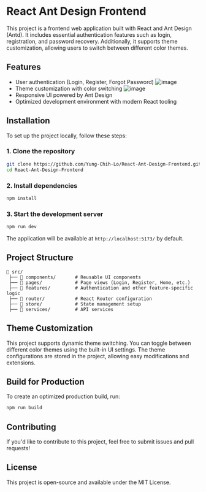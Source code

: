 # React Ant Design Frontend

This project is a frontend web application built with React and Ant Design (Antd). It includes essential authentication features such as login, registration, and password recovery. Additionally, it supports theme customization, allowing users to switch between different color themes.

## Features
- User authentication (Login, Register, Forgot Password)
  ![image](https://github.com/user-attachments/assets/1808bc1a-2be4-4aa7-ba2b-1859c9f460bb)
- Theme customization with color switching
  ![image](https://github.com/user-attachments/assets/ae5764f8-9cd1-45ba-b80f-1935b9ccd152)
- Responsive UI powered by Ant Design
- Optimized development environment with modern React tooling

## Installation

To set up the project locally, follow these steps:

### 1. Clone the repository
```sh
git clone https://github.com/Yung-Chih-Lo/React-Ant-Design-Frontend.git
cd React-Ant-Design-Frontend
```

### 2. Install dependencies
```sh
npm install
```

### 3. Start the development server
```sh
npm run dev
```

The application will be available at `http://localhost:5173/` by default.

## Project Structure
```plaintext
📂 src/
 ├── 📁 components/       # Reusable UI components
 ├── 📁 pages/            # Page views (Login, Register, Home, etc.)
 ├── 📁 features/         # Authentication and other feature-specific logic
 ├── 📁 router/           # React Router configuration
 ├── 📁 store/            # State management setup
 ├── 📁 services/         # API services
```

## Theme Customization
This project supports dynamic theme switching. You can toggle between different color themes using the built-in UI settings. The theme configurations are stored in the project, allowing easy modifications and extensions.

## Build for Production
To create an optimized production build, run:
```sh
npm run build
```

## Contributing
If you'd like to contribute to this project, feel free to submit issues and pull requests!

## License
This project is open-source and available under the MIT License.

